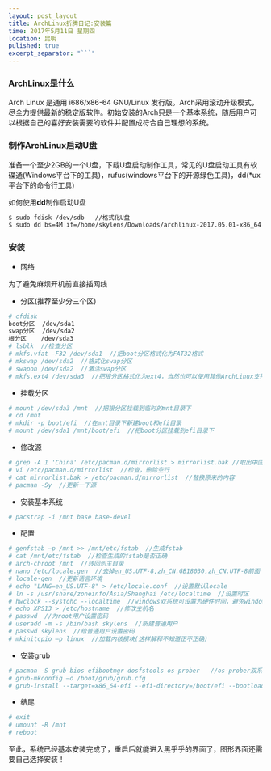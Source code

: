 ```yaml
---
layout: post_layout
title: ArchLinux折腾日记:安装篇
time: 2017年5月11日 星期四
location: 昆明
pulished: true
excerpt_separator: "```"
---
```


### **ArchLinux是什么**

Arch Linux 是通用 i686/x86-64 GNU/Linux 发行版。Arch采用滚动升级模式，尽全力提供最新的稳定版软件。初始安装的Arch只是一个基本系统，随后用户可以根据自己的喜好安装需要的软件并配置成符合自己理想的系统。

### **制作ArchLinux启动U盘**

准备一个至少2GB的一个U盘，下载U盘启动制作工具，常见的U盘启动工具有软碟通(Windows平台下的工具)，rufus(windows平台下的开源绿色工具)，dd(*ux平台下的命令行工具)

如何使用**dd**制作启动U盘

```bash
$ sudo fdisk /dev/sdb   //格式化U盘
$ sudo dd bs=4M if=/home/skylens/Downloads/archlinux-2017.05.01-x86_64.iso of=/dev/sdb  //等待几分钟
```

### **安装**

- 网络

为了避免麻烦开机前直接插网线

- 分区(推荐至少分三个区)

```bash
# cfdisk  
boot分区  /dev/sda1
swap分区  /dev/sda2
根分区    /dev/sda3
# lsblk  //检查分区
# mkfs.vfat -F32 /dev/sda1  //把boot分区格式化为FAT32格式
# mkswap /dev/sda2  //格式化swap分区
# swapon /dev/sda2  //激活swap分区
# mkfs.ext4 /dev/sda3  //把根分区格式化为ext4，当然也可以使用其他ArchLinux支持的格式
```

- 挂载分区

```bash
# mount /dev/sda3 /mnt  //把根分区挂载到临时的mnt目录下
# cd /mnt
# mkdir -p boot/efi  //在mnt目录下新建boot和efi目录
# mount /dev/sda1 /mnt/boot/efi  //把boot分区挂载到efi目录下
```


- 修改源

```bash
# grep -A 1 'China' /etc/pacman.d/mirrorlist > mirrorlist.bak //取出中国的源，避免操作失误先写到一个新文件中
# vi /etc/pacman.d/mirrorlist  //检查，删除空行
# cat mirrorlist.bak > /etc/pacman.d/mirrorlist  //替换原来的内容
# pacman -Sy  //更新一下源
```

- 安装基本系统

```bash
# pacstrap -i /mnt base base-devel
```

- 配置

```bash
# genfstab –p /mnt >> /mnt/etc/fstab  //生成fstab
# cat /mnt/etc/fstab  //检查生成的fstab是否正确
# arch-chroot /mnt  //转回到主目录
# nano /etc/locale.gen  //去掉en_US.UTF-8,zh_CN.GB18030,zh_CN.UTF-8前面 的注释
# locale-gen  //更新语言环境
# echo "LANG=en_US.UTF-8" > /etc/locale.conf  //设置默认locale
# ln -s /usr/share/zoneinfo/Asia/Shanghai /etc/localtime  //设置时区
# hwclock --systohc --localtime  //windows双系统可设置为硬件时间，避免windows时间不正确
# echo XPS13 > /etc/hostname  //修改主机名
# passwd  //为root用户设置密码
# useradd -m -s /bin/bash skylens  //新建普通用户
# passwd skylens  //给普通用户设置密码
# mkinitcpio –p linux  //加载内核模块(这样解释不知道正不正确)
```

- 安装grub

```bash
# pacman -S grub-bios efibootmgr dosfstools os-prober   //os-prober双系统用户安装
# grub-mkconfig –o /boot/grub/grub.cfg
# grub-install --target=x86_64-efi --efi-directory=/boot/efi --bootloader-id=arch_grub --recheck 
```

- 结尾

```bash
# exit
# umount -R /mnt
# reboot
```

至此，系统已经基本安装完成了，重启后就能进入黑乎乎的界面了，图形界面还需要自己选择安装！
